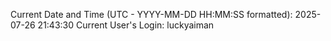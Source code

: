 Current Date and Time (UTC - YYYY-MM-DD HH:MM:SS formatted): 2025-07-26 21:43:30
Current User's Login: luckyaiman
